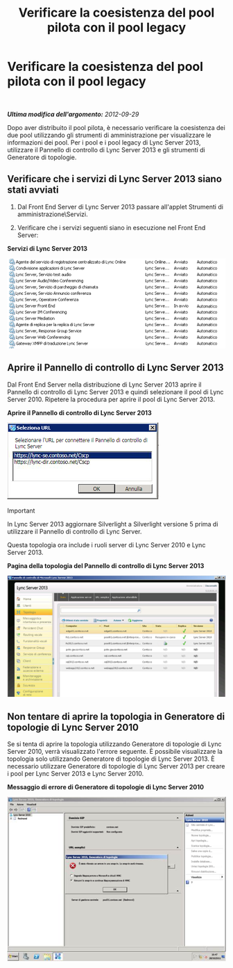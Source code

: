 ﻿---
title: Verificare la coesistenza del pool pilota con il pool legacy
TOCTitle: Verificare la coesistenza del pool pilota con il pool legacy
ms:assetid: fe7e14bb-c7eb-4719-b154-009e99360520
ms:mtpsurl: https://technet.microsoft.com/it-it/library/JJ205420(v=OCS.15)
ms:contentKeyID: 49302584
ms.date: 08/24/2015
mtps_version: v=OCS.15
ms.translationtype: HT
---

# Verificare la coesistenza del pool pilota con il pool legacy

 

_**Ultima modifica dell'argomento:** 2012-09-29_

Dopo aver distribuito il pool pilota, è necessario verificare la coesistenza dei due pool utilizzando gli strumenti di amministrazione per visualizzare le informazioni dei pool. Per i pool e i pool legacy di Lync Server 2013, utilizzare il Pannello di controllo di Lync Server 2013 e gli strumenti di Generatore di topologie.

## Verificare che i servizi di Lync Server 2013 siano stati avviati

1.  Dal Front End Server di Lync Server 2013 passare all'applet Strumenti di amministrazione\\Servizi.

2.  Verificare che i servizi seguenti siano in esecuzione nel Front End Server:

**Servizi di Lync Server 2013**

![Elenco di servizi di Lync Server avviati](images/JJ205420.cfff9385-6bf6-461c-982c-e727c9f20b70(OCS.15).png "Elenco di servizi di Lync Server avviati")

## Aprire il Pannello di controllo di Lync Server 2013

Dal Front End Server nella distribuzione di Lync Server 2013 aprire il Pannello di controllo di Lync Server 2013 e quindi selezionare il pool di Lync Server 2010. Ripetere la procedura per aprire il pool di Lync Server 2013.

**Aprire il Pannello di controllo di Lync Server 2013**

![Finestra di dialogo Seleziona URL](images/JJ205420.b1f8e650-9c3c-4563-a403-5069f198342f(OCS.15).png "Finestra di dialogo Seleziona URL")

> [!IMPORTANT]  
> In Lync Server 2013 aggiornare Silverlight a Silverlight versione 5 prima di utilizzare il Pannello di controllo di Lync Server.

Questa topologia ora include i ruoli server di Lync Server 2010 e Lync Server 2013.

**Pagina della topologia del Pannello di controllo di Lync Server 2013**

![Pannello di controllo di Lync Server - Pagina della topologia](images/JJ205420.4ed1cc7a-cb3e-42f6-82e2-6d4d71d19352(OCS.15).jpg "Pannello di controllo di Lync Server - Pagina della topologia")

## Non tentare di aprire la topologia in Generatore di topologie di Lync Server 2010

Se si tenta di aprire la topologia utilizzando Generatore di topologie di Lync Server 2010, verrà visualizzato l'errore seguente. È possibile visualizzare la topologia solo utilizzando Generatore di topologie di Lync Server 2013. È necessario utilizzare Generatore di topologie di Lync Server 2013 per creare i pool per Lync Server 2013 e Lync Server 2010.

**Messaggio di errore di Generatore di topologie di Lync Server 2010**

![Errore dello snap-in MMC nel Generatore di topologie di Lync Server](images/JJ205420.f6666343-c348-4d81-ae0e-6ba5a44e16c4(OCS.15).png "Errore dello snap-in MMC nel Generatore di topologie di Lync Server")

